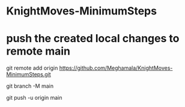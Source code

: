 # KnightMoves-MinimumSteps

# push the created local changes to remote main
git remote add origin https://github.com/Meghamala/KnightMoves-MinimumSteps.git

git branch -M main

git push -u origin main
